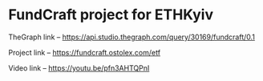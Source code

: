 # FundCraft project for ETHKyiv

TheGraph link – https://api.studio.thegraph.com/query/30169/fundcraft/0.1

Project link – https://fundcraft.ostolex.com/etf

Video link – https://youtu.be/pfn3AHTQPnI
